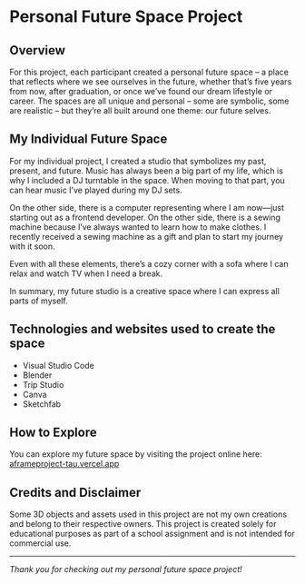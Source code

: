 # Personal Future Space Project

## Overview
For this project, each participant created a personal future space – a place that reflects where we see ourselves in the future, whether that’s five years from now, after graduation, or once we’ve found our dream lifestyle or career. The spaces are all unique and personal – some are symbolic, some are realistic – but they’re all built around one theme: our future selves.

## My Individual Future Space

For my individual project, I created a studio that symbolizes my past, present, and future. Music has always been a big part of my life, which is why I included a DJ turntable in the space. When moving to that part, you can hear music I’ve played during my DJ sets.

On the other side, there is a computer representing where I am now—just starting out as a frontend developer. On the other side, there is a sewing machine because I’ve always wanted to learn how to make clothes. I recently received a sewing machine as a gift and plan to start my journey with it soon.

Even with all these elements, there’s a cozy corner with a sofa where I can relax and watch TV when I need a break. 

In summary, my future studio is a creative space where I can express all parts of myself.

## Technologies and websites used to create the space
- Visual Studio Code
- Blender
- Trip Studio
- Canva
- Sketchfab

## How to Explore
You can explore my future space by visiting the project online here: [aframeproject-tau.vercel.app](https://aframeproject-tau.vercel.app)

## Credits and Disclaimer
Some 3D objects and assets used in this project are not my own creations and belong to their respective owners. This project is created solely for educational purposes as part of a school assignment and is not intended for commercial use.

---

*Thank you for checking out my personal future space project!*
